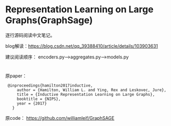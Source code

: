 # Representation Learning on Large Graphs(GraphSage)

逐行源码阅读中文笔记。

blog解读：https://blog.csdn.net/qq_39388410/article/details/103903631

建议阅读顺序： encoders.py-->aggregates.py-->models.py

# 

原paper：
```
 @inproceedings{hamilton2017inductive,
     author = {Hamilton, William L. and Ying, Rex and Leskovec, Jure},
     title = {Inductive Representation Learning on Large Graphs},
     booktitle = {NIPS},
     year = {2017}
   }
```

原code： https://github.com/williamleif/GraphSAGE
